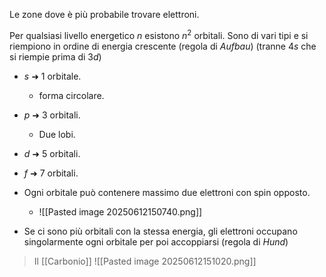 Le zone dove è più probabile trovare elettroni. 

Per qualsiasi livello energetico $n$ esistono $n^2$ orbitali.
Sono di vari tipi e si riempiono in ordine di energia crescente (regola di _Aufbau_) (tranne $4s$ che si riempie prima di $3d$)
- $s$ ➜ 1 orbitale. 
	- forma circolare.
- $p$ ➜ 3 orbitali.
	- Due lobi.
- $d$ ➜ 5 orbitali.
- $f$ ➜ 7 orbitali.

- Ogni orbitale può contenere massimo due elettroni con spin opposto. 
	- ![[Pasted image 20250612150740.png]]
- Se ci sono più orbitali con la stessa energia, gli elettroni occupano singolarmente ogni orbitale per poi accoppiarsi (regola di _Hund_)

>Il [[Carbonio]] ![[Pasted image 20250612151020.png]]
